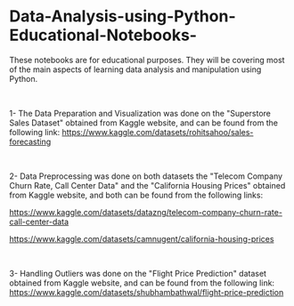 # Data-Analysis-using-Python-Educational-Notebooks-
These notebooks are for educational purposes. 
They will be covering most of the main aspects of learning data analysis and manipulation using Python.

<br>

1- The Data Preparation and Visualization was done on the "Superstore Sales Dataset" obtained from Kaggle website, and can be found from the following link:
https://www.kaggle.com/datasets/rohitsahoo/sales-forecasting

<br>

2- Data Preprocessing was done on both datasets the "Telecom Company Churn Rate, Call Center Data" and the "California Housing Prices" obtained from Kaggle website, and both can be found from the following links:

https://www.kaggle.com/datasets/datazng/telecom-company-churn-rate-call-center-data

https://www.kaggle.com/datasets/camnugent/california-housing-prices


<br>

3- Handling Outliers was done on the "Flight Price Prediction" dataset obtained from Kaggle website, and can be found from the following link:
https://www.kaggle.com/datasets/shubhambathwal/flight-price-prediction
